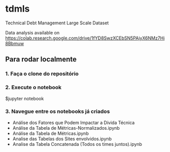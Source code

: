 # tdmls
Technical Debt Management Large Scale Dataset 

Data analysis available on https://colab.research.google.com/drive/1fYD8SwzXCEbSN5PAjyX6NMz7Hi8Bbmuw

## Para rodar localmente

### 1. Faça o clone do repositório

### 2. Execute o notebook 
$jupyter notebook

### 3. Navegue entre os notebooks já criados

- Análise dos Fatores que Podem Impactar a Dívida Técnica
- Análise da Tabela de Métricas-Normalizados.ipynb
- Análise da Tabela de Métricas.ipynb
- Analise das Tabelas dos Sites envolvidos.ipynb
- Analise da Tabela Concatenada (Todos os times juntos).ipynb
